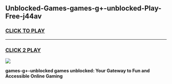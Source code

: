 
## Unblocked-Games-games-g+-unblocked-Play-Free-j44av
<h3>
<a href="https://premium76.site?title=games-g+-unblocked&ref=18A1">CLICK TO PLAY</a></h3>
<hr>

<h3>
<a href="https://premium76.site?title=games-g+-unblocked&ref=18A1">CLICK 2 PLAY</a>
  
</h3>

<a href="https://premium76.site?title=games-g+-unblocked&ref=18A1"><img src="https://clearcache.store/games.png"></a>


**games-g+-unblocked games unblocked: Your Gateway to Fun and Accessible Online Gaming**
